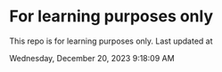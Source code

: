 # For learning purposes only
This repo is for learning purposes only.
Last updated at

Wednesday, December 20, 2023 9:18:09 AM

